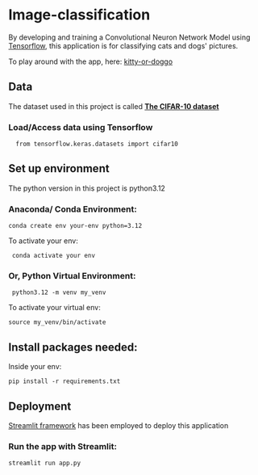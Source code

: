 # Image-classification

By developing and training a Convolutional Neuron Network Model using [Tensorflow](https://www.tensorflow.org/), this application is for classifying cats and dogs' pictures.

To play around with the app, here: [kitty-or-doggo](https://kitty-or-doggo.streamlit.app/)

## Data
The dataset used in this project is called [**The CIFAR-10 dataset**](https://www.cs.toronto.edu/~kriz/cifar.html) 

### Load/Access data using Tensorflow
```
  from tensorflow.keras.datasets import cifar10
```

## Set up environment

The python version in this project is python3.12
### Anaconda/ Conda Environment:
```
conda create env your-env python=3.12
```
To activate your env: 

```
 conda activate your env
```
### Or, Python Virtual Environment:
```
 python3.12 -m venv my_venv
``` 
To activate your virtual env:

```
source my_venv/bin/activate
```
## Install packages needed:

Inside your env:
```
pip install -r requirements.txt
```

## Deployment
[Streamlit framework](https://streamlit.io/) has been employed to deploy this application

### Run the app with Streamlit:
```
streamlit run app.py
```